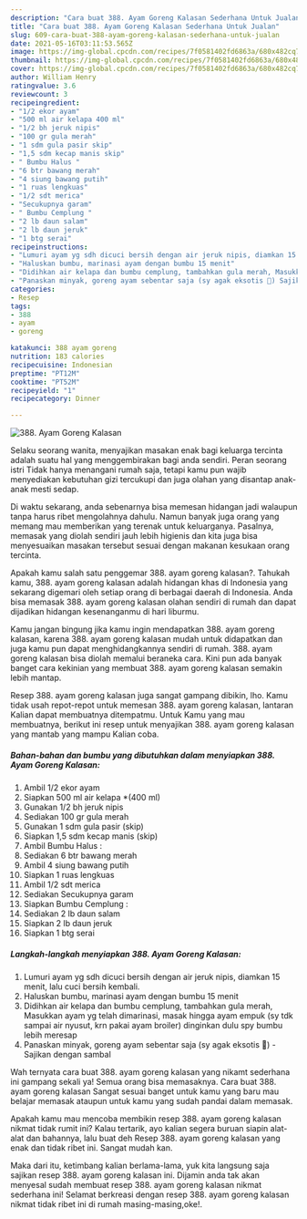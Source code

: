 ```yaml
---
description: "Cara buat 388. Ayam Goreng Kalasan Sederhana Untuk Jualan"
title: "Cara buat 388. Ayam Goreng Kalasan Sederhana Untuk Jualan"
slug: 609-cara-buat-388-ayam-goreng-kalasan-sederhana-untuk-jualan
date: 2021-05-16T03:11:53.565Z
image: https://img-global.cpcdn.com/recipes/7f0581402fd6863a/680x482cq70/388-ayam-goreng-kalasan-foto-resep-utama.jpg
thumbnail: https://img-global.cpcdn.com/recipes/7f0581402fd6863a/680x482cq70/388-ayam-goreng-kalasan-foto-resep-utama.jpg
cover: https://img-global.cpcdn.com/recipes/7f0581402fd6863a/680x482cq70/388-ayam-goreng-kalasan-foto-resep-utama.jpg
author: William Henry
ratingvalue: 3.6
reviewcount: 3
recipeingredient:
- "1/2 ekor ayam"
- "500 ml air kelapa 400 ml"
- "1/2 bh jeruk nipis"
- "100 gr gula merah"
- "1 sdm gula pasir skip"
- "1,5 sdm kecap manis skip"
- " Bumbu Halus "
- "6 btr bawang merah"
- "4 siung bawang putih"
- "1 ruas lengkuas"
- "1/2 sdt merica"
- "Secukupnya garam"
- " Bumbu Cemplung "
- "2 lb daun salam"
- "2 lb daun jeruk"
- "1 btg serai"
recipeinstructions:
- "Lumuri ayam yg sdh dicuci bersih dengan air jeruk nipis, diamkan 15 menit, lalu cuci bersih kembali."
- "Haluskan bumbu, marinasi ayam dengan bumbu 15 menit"
- "Didihkan air kelapa dan bumbu cemplung, tambahkan gula merah, Masukkan ayam yg telah dimarinasi, masak hingga ayam empuk (sy tdk sampai air nyusut, krn pakai ayam broiler) dinginkan dulu spy bumbu lebih meresap"
- "Panaskan minyak, goreng ayam sebentar saja (sy agak eksotis 🙂) Sajikan dengan sambal"
categories:
- Resep
tags:
- 388
- ayam
- goreng

katakunci: 388 ayam goreng 
nutrition: 183 calories
recipecuisine: Indonesian
preptime: "PT12M"
cooktime: "PT52M"
recipeyield: "1"
recipecategory: Dinner

---
```



![388. Ayam Goreng Kalasan](https://img-global.cpcdn.com/recipes/7f0581402fd6863a/680x482cq70/388-ayam-goreng-kalasan-foto-resep-utama.jpg)

Selaku seorang wanita, menyajikan masakan enak bagi keluarga tercinta adalah suatu hal yang menggembirakan bagi anda sendiri. Peran seorang istri Tidak hanya menangani rumah saja, tetapi kamu pun wajib menyediakan kebutuhan gizi tercukupi dan juga olahan yang disantap anak-anak mesti sedap.

Di waktu  sekarang, anda sebenarnya bisa memesan hidangan jadi walaupun tanpa harus ribet mengolahnya dahulu. Namun banyak juga orang yang memang mau memberikan yang terenak untuk keluarganya. Pasalnya, memasak yang diolah sendiri jauh lebih higienis dan kita juga bisa menyesuaikan masakan tersebut sesuai dengan makanan kesukaan orang tercinta. 



Apakah kamu salah satu penggemar 388. ayam goreng kalasan?. Tahukah kamu, 388. ayam goreng kalasan adalah hidangan khas di Indonesia yang sekarang digemari oleh setiap orang di berbagai daerah di Indonesia. Anda bisa memasak 388. ayam goreng kalasan olahan sendiri di rumah dan dapat dijadikan hidangan kesenanganmu di hari liburmu.

Kamu jangan bingung jika kamu ingin mendapatkan 388. ayam goreng kalasan, karena 388. ayam goreng kalasan mudah untuk didapatkan dan juga kamu pun dapat menghidangkannya sendiri di rumah. 388. ayam goreng kalasan bisa diolah memalui beraneka cara. Kini pun ada banyak banget cara kekinian yang membuat 388. ayam goreng kalasan semakin lebih mantap.

Resep 388. ayam goreng kalasan juga sangat gampang dibikin, lho. Kamu tidak usah repot-repot untuk memesan 388. ayam goreng kalasan, lantaran Kalian dapat membuatnya ditempatmu. Untuk Kamu yang mau membuatnya, berikut ini resep untuk menyajikan 388. ayam goreng kalasan yang mantab yang mampu Kalian coba.

<!--inarticleads1-->

##### Bahan-bahan dan bumbu yang dibutuhkan dalam menyiapkan 388. Ayam Goreng Kalasan:

1. Ambil 1/2 ekor ayam
1. Siapkan 500 ml air kelapa *(400 ml)
1. Gunakan 1/2 bh jeruk nipis
1. Sediakan 100 gr gula merah
1. Gunakan 1 sdm gula pasir (skip)
1. Siapkan 1,5 sdm kecap manis (skip)
1. Ambil  Bumbu Halus :
1. Sediakan 6 btr bawang merah
1. Ambil 4 siung bawang putih
1. Siapkan 1 ruas lengkuas
1. Ambil 1/2 sdt merica
1. Sediakan Secukupnya garam
1. Siapkan  Bumbu Cemplung :
1. Sediakan 2 lb daun salam
1. Siapkan 2 lb daun jeruk
1. Siapkan 1 btg serai




<!--inarticleads2-->

##### Langkah-langkah menyiapkan 388. Ayam Goreng Kalasan:

1. Lumuri ayam yg sdh dicuci bersih dengan air jeruk nipis, diamkan 15 menit, lalu cuci bersih kembali.
1. Haluskan bumbu, marinasi ayam dengan bumbu 15 menit
1. Didihkan air kelapa dan bumbu cemplung, tambahkan gula merah, Masukkan ayam yg telah dimarinasi, masak hingga ayam empuk (sy tdk sampai air nyusut, krn pakai ayam broiler) dinginkan dulu spy bumbu lebih meresap
1. Panaskan minyak, goreng ayam sebentar saja (sy agak eksotis 🙂) - Sajikan dengan sambal




Wah ternyata cara buat 388. ayam goreng kalasan yang nikamt sederhana ini gampang sekali ya! Semua orang bisa memasaknya. Cara buat 388. ayam goreng kalasan Sangat sesuai banget untuk kamu yang baru mau belajar memasak ataupun untuk kamu yang sudah pandai dalam memasak.

Apakah kamu mau mencoba membikin resep 388. ayam goreng kalasan nikmat tidak rumit ini? Kalau tertarik, ayo kalian segera buruan siapin alat-alat dan bahannya, lalu buat deh Resep 388. ayam goreng kalasan yang enak dan tidak ribet ini. Sangat mudah kan. 

Maka dari itu, ketimbang kalian berlama-lama, yuk kita langsung saja sajikan resep 388. ayam goreng kalasan ini. Dijamin anda tak akan menyesal sudah membuat resep 388. ayam goreng kalasan nikmat sederhana ini! Selamat berkreasi dengan resep 388. ayam goreng kalasan nikmat tidak ribet ini di rumah masing-masing,oke!.

